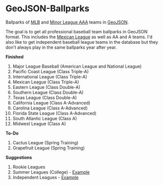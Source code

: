 GeoJSON-Ballparks
=================

Ballparks of [MLB](http://mlb.com) and [Minor League AAA](http://www.milb.com/) teams in [GeoJSON](http://geojson.org).

The goal is to get all professional baseball team ballparks in GeoJSON format.  This includes the [Mexican League](http://www.milb.com/index.jsp?sid=l125) as well as AA and A teams.  I'd also like to get independent baseball league teams in the database but they don't always play in the same ballparks year after year.

**Finished**

1. Major League Baseball (American League and National League)
2. Pacific Coast League (Class Triple-A)
3. International League (Class Triple-A)
4. Mexican League (Class Triple-A)
5. Eastern League (Class Double-A)
6. Southern League (Class Double-A)
7. Texas League (Class Double-A)
8. California League (Class A-Advanced)
9. Carolina League (Class A-Advanced)
10. Florida State League (Class A-Advanced)
11. South Atlantic League (Class A)
12. Midwest League (Class A)

**To-Do**

1. Cactus League (Spring Training)
2. Grapefruit League (Spring Training)

**Suggestions**

1. Rookie Leagues
2. Summer Leagues (College) - [Example](https://gist.github.com/oeon/54626316c56a76e4db67)
3. Independent Leagues - [Example](http://www.americanassociationbaseball.com)
